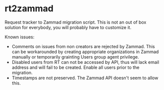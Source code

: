 # rt2zammad

Request tracker to Zammad migration script. This is not an out of box solution
for everybody, you will probably have to customize it.

Known issues:

* Comments on issues from non creators are rejected by Zammad. This can be
  workarounded by creating appropriate organizations in Zammad manually or
  temporarily grainting Users group agent privilege.
* Disabled users from RT can not be accessed by API, thus will lack email
  address and will fail to be created. Enable all users prior to the migration.
* Timestamps are not preserved. The Zammad API doesn't seem to allow this.
